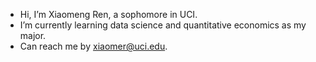 - Hi, I’m Xiaomeng Ren, a sophomore in UCI.
- I’m currently learning data science and quantitative economics as my major.
- Can reach me by xiaomer@uci.edu.

<!---
xiaomeng0120/xiaomeng0120 is a ✨ special ✨ repository because its `README.md` (this file) appears on your GitHub profile.
You can click the Preview link to take a look at your changes.
--->

